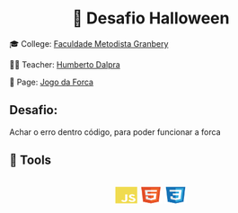 <h1 align="center">🎃 Desafio Halloween</h1>

🎓 College: [Faculdade Metodista Granbery](http://granbery.edu.br/)

👨‍🏫 Teacher: [Humberto Dalpra](https://www.linkedin.com/in/humberto-dalpra-837b511aa/)

🎃 Page: [Jogo da Forca](https://3dd1.github.io/desafio-Halloween-jogo-da-forca/)

<h2>Desafio:</h2>
<p>Achar o erro dentro código, para poder funcionar a forca</p>

<h2>🧰 Tools</h2>

<div align="center" style="display: inline_block"><br>
  <img align="center" alt="3DD1-Js" height="30" width="40" src="https://raw.githubusercontent.com/devicons/devicon/master/icons/javascript/javascript-plain.svg">  
  <img align="center" alt="3DD1-HTML" height="30" width="40" src="https://raw.githubusercontent.com/devicons/devicon/master/icons/html5/html5-original.svg">
  <img align="center" alt="3DD1-CSS" height="30" width="40" src="https://raw.githubusercontent.com/devicons/devicon/master/icons/css3/css3-original.svg">
</div>
